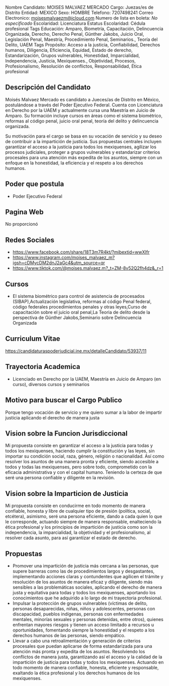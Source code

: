 Nombre Candidato: MOISES MALVAEZ MERCADO
Cargo: Juezas/es de Distrito
Entidad: MEXICO
Sexo: HOMBRE
Telefono: 7207498241
Correo Electronico: moisesmalvaezm@icloud.com
Numero de lista en boleta: *No especificado*
Escolaridad: Licenciatura
Estatus Escolaridad: Cédula profesional
Tags Educación: Amparo, Biometría, Capacitación, Delincuencia Organizada, Derecho, Derecho Penal, Günther Jakobs, Juicio Oral, Legislación Penal, Maestría, Procedimiento Penal, Seminarios., Teoría del Delito, UAEM
Tags Propósito: Acceso a la justicia, Confiabilidad, Derechos humanos, Diligencia, Eficiencia, Equidad, Estado de derecho, Estandarización, Grupos vulnerables, Honestidad, Imparcialidad, Independencia, Justicia, Mexiquenses., Objetividad, Procesos, Profesionalismo, Resolución de conflictos, Responsabilidad, Ética profesional


## Descripción del Candidato 

Moisés Malvaez Mercado es candidato a Jueces/as de Distrito en México, postulándose a través del Poder Ejecutivo Federal. Cuenta con Licenciatura en Derecho por la UAEM y actualmente cursa una Maestría en Juicio de Amparo. Su formación incluye cursos en áreas como el sistema biométrico, reformas al código penal, juicio oral penal, teoría del delito y delincuencia organizada. 

Su motivación para el cargo se basa en su vocación de servicio y su deseo de contribuir a la impartición de justicia. Sus propuestas centrales incluyen garantizar el acceso a la justicia para todos los mexiquenses, agilizar los procesos judiciales, proteger a grupos vulnerables y estandarizar criterios procesales para una atención más expedita de los asuntos, siempre con un enfoque en la honestidad, la eficiencia y el respeto a los derechos humanos.


## Poder que postula

- Poder Ejecutivo Federal


## Pagina Web

No proporcionó


## Redes Sociales

- https://www.facebook.com/share/18T3m7R4kt/?mibextid=wwXIfr
- https://www.instagram.com/moises_malvaez_m?igsh=cDMycDM2dnJ2aGc4&utm_source=qr
- https://www.tiktok.com/@moises.malvaez.m?_t=ZM-8v52Q2fh4dz&_r=1


## Cursos

- El sistema biométrico para control de asistencia de procesados (SIBAP),Actualización legislativa, reformas al código Penal federal, código federales procedimientos penales y otras leyes,Curso de capacitación  sobre el juicio oral penal,La Teoria de delito desde la perspectiva de Günther Jakobs,Seminario sobre Delincuencia Organizada


## Curriculum Vitae

https://candidaturaspoderjudicial.ine.mx/detalleCandidato/53937/11


## Trayectoria Academica

- Licenciado en Derecho por la UAEM, Maestría en Juicio de Amparo (en curso), diversos cursos y seminarios


## Motivo para buscar el Cargo Publico

Porque tengo vocación de servicio y me quiero sumar a la labor de impartir justicia aplicando el derecho de manera justa


## Vision sobre la Funcion Jurisdiccional

Mi propuesta consiste en garantizar el acceso a la justicia para todas y todos los mexiquenses, haciendo cumplir la constitución y las leyes, sin importar su condición social, raza, género, religión o nacionalidad. Así como resolver los asuntos de una manera pronta y eficiente, siendo accesible a todos y todas las mexiquenses, pero sobre todo, comprometido con la eficacia administrativa y con el capital humano. Teniendo la certeza de que seré una persona confiable y diligente en la revisión.


## Vision sobre la Imparticion de Justicia

Mi propuesta consiste en conducirme en todo momento de manera confiable, honesta y libre de cualquier tipo de presión (política, social, etcétera), asimismo, seré una persona eficiente, dando a cada quien lo que le corresponde, actuando siempre de manera responsable, enalteciendo la ética profesional y los principios de impartición de justicia como son la independencia, la imparcialidad, la objetividad y el profesionalismo, al resolver cada asunto, para así garantizar el estado de derecho.


## Propuestas

- Promover una impartición de justicia más cercana a las personas, que supere barreras como las de procedimientos largos y desgastantes, implementando acciones claras y contundentes que agilicen el trámite y resolución de los asuntos de manera eficaz y diligente, siendo más sensibles a las problemáticas sociales, aplicando el derecho de manera justa y equitativa para todas y todos los mexiquenses, aportando los conocimientos que he adquirido a lo largo de mi trayectoria profesional.
- Impulsar la protección de grupos vulnerables (víctimas de delito, personas desaparecidas, niñas, niños y adolescentes, personas con discapacidad, pueblos indígenas, personas con enfermedades mentales, minorías sexuales y personas detenidas, entre otros), quienes enfrentan mayores riesgos y tienen un acceso limitado a recursos u oportunidades, fomentando siempre la honestidad y el respeto a los derechos humanos de las personas, siendo empático.
- Llevar a cabo una retroalimentación y generación de criterios procesales que puedan aplicarse de forma estandarizada para una atención más pronta y expedita de los asuntos. Resolviendo los conflictos de manera justa, garantizando así el acceso y la calidad de la impartición de justicia para todas y todos los mexiquenses. Actuando en todo momento de manera confiable, honesta, eficiente y responsable, exaltando la ética profesional y los derechos humanos de los mexiquenses.

